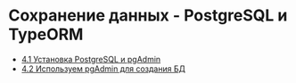 # Сохранение данных - PostgreSQL и TypeORM

- [4.1 Установка PostgreSQL и pgAdmin](./4.1%20Installing%20PostgreSQL%20and%20pgAdmin)
- [4.2 Используем pgAdmin для создания БД](./4.2%20Using%20pgAdmin%20to%20create%20a%20Database)
